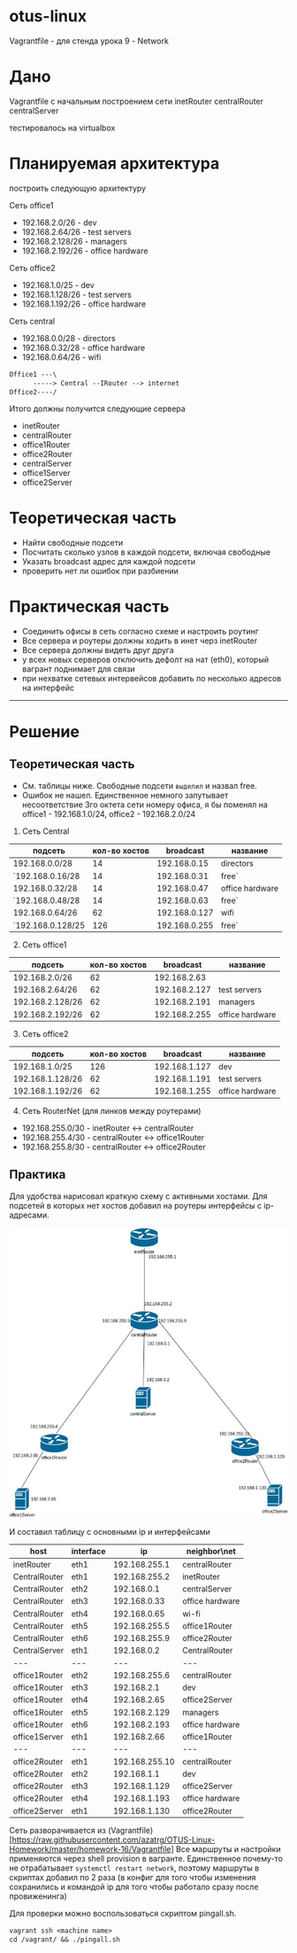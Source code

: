 # otus-linux
Vagrantfile - для стенда урока 9 - Network

# Дано
Vagrantfile с начальным  построением сети
inetRouter
centralRouter
centralServer

тестировалось на virtualbox

# Планируемая архитектура
построить следующую архитектуру

Сеть office1
- 192.168.2.0/26      - dev
- 192.168.2.64/26    - test servers
- 192.168.2.128/26  - managers
- 192.168.2.192/26  - office hardware

Сеть office2
- 192.168.1.0/25      - dev
- 192.168.1.128/26  - test servers
- 192.168.1.192/26  - office hardware


Сеть central
- 192.168.0.0/28    - directors
- 192.168.0.32/28  - office hardware
- 192.168.0.64/26  - wifi

```
Office1 ---\
      -----> Central --IRouter --> internet
Office2----/
```
Итого должны получится следующие сервера
- inetRouter
- centralRouter
- office1Router
- office2Router
- centralServer
- office1Server
- office2Server

# Теоретическая часть
- Найти свободные подсети
- Посчитать сколько узлов в каждой подсети, включая свободные
- Указать broadcast адрес для каждой подсети
- проверить нет ли ошибок при разбиении

# Практическая часть
- Соединить офисы в сеть согласно схеме и настроить роутинг
- Все сервера и роутеры должны ходить в инет черз inetRouter
- Все сервера должны видеть друг друга
- у всех новых серверов отключить дефолт на нат (eth0), который вагрант поднимает для связи
- при нехватке сетевых интервейсов добавить по несколько адресов на интерфейс

---

# Решение

## Теоретическая часть

- См. таблицы ниже. Свободные подсети `выделил` и назвал free.
- Ошибок не нашел. Единственное немного запутывает несоответствие 3го октета сети номеру офиса, я бы поменял на office1 - 192.168.1.0/24, office2 - 192.168.2.0/24



1) Сеть Central

| подсеть | кол-во хостов | broadcast | название |
|---|---|---|---|
| 192.168.0.0/28 | 14 | 192.168.0.15  |  directors |
| `192.168.0.16/28 |14 | 192.168.0.31 |   free`|
| 192.168.0.32/28 |14 | 192.168.0.47  |  office hardware|
| `192.168.0.48/28 |14 | 192.168.0.63  |  free`|
| 192.168.0.64/26 |62 | 192.168.0.127  | wifi|
| `192.168.0.128/25 |126 | 192.168.0.255 | free`|

2) Сеть office1

| подсеть | кол-во хостов | broadcast | название |
|---|---|---|---|
|192.168.2.0/26| 62 | 192.168.2.63 | |dev|
|192.168.2.64/26 |62 | 192.168.2.127 |test servers|
|192.168.2.128/26| 62 | 192.168.2.191 |managers|
|192.168.2.192/26| 62  |192.168.2.255  |office hardware|

3) Сеть office2

| подсеть | кол-во хостов | broadcast | название |
|---|---|---|---|
| 192.168.1.0/25 |126 |192.168.1.127 | dev|
|192.168.1.128/26 |62| 192.168.1.191| test servers|
|192.168.1.192/26 |62 | 192.168.1.255 | office hardware|




4) Сеть RouterNet (для линков между роутерами)

- 192.168.255.0/30 - inetRouter <-> centralRouter
- 192.168.255.4/30 - centralRouter <-> office1Router
- 192.168.255.8/30 - centralRouter <-> office2Router


## Практика

Для удобства нарисовал краткую схему с активными хостами. Для подсетей в которых нет хостов добавил на роутеры интерфейсы с ip-адресами.

![Схема](https://github.com/azatrg/OTUS-Linux-Homework/blob/master/homework-16/network.jpg)


И составил таблицу с основными ip и интерфейсами

| host | interface | ip | neighbor\net |
|---|---|---|---|
|inetRouter| eth1 | 192.168.255.1 | centralRouter|
|CentralRouter| eth1 | 192.168.255.2 | inetRouter|
|CentralRouter| eth2 | 192.168.0.1 | centralServer|
|CentralRouter| eth3 | 192.168.0.33 | office hardware|
|CentralRouter| eth4 | 192.168.0.65 | wi-fi|
|CentralRouter| eth5 | 192.168.255.5 | office1Router|
|CentralRouter| eth6 | 192.168.255.9 | office2Router|
|CentralServer| eth1 | 192.168.0.2 | CentralRouter|
|---|---|---|---|
|office1Router| eth2 | 192.168.255.6 |centralRouter |
|office1Router| eth3 | 192.168.2.1 |dev |
|office1Router| eth4 | 192.168.2.65 |office2Server |
|office1Router| eth5 | 192.168.2.129 |managers |
|office1Router| eth6 | 192.168.2.193 |office hardware |
|office1Server| eth1 | 192.168.2.66 |office1Router |
|---|---|---|---|
|office2Router| eth1 | 192.168.255.10 |centralRouter |
|office2Router| eth2 | 192.168.1.1 |dev |
|office2Router| eth3 | 192.168.1.129 |office2Server |
|office2Router| eth4 | 192.168.1.193 |office hardware |
|office2Server| eth1 | 192.168.1.130 |office2Router |


Сеть разворачивается из (Vagrantfile)[https://raw.githubusercontent.com/azatrg/OTUS-Linux-Homework/master/homework-16/Vagrantfile]
Все маршруты и настройки применяются через shell provision в вагранте. 
Единственное почему-то не отрабатывает `systemctl restart network`, поэтому маршруты в скриптах добавил по 2 раза (в конфиг для того чтобы изменения сохранились и командой ip для того чтобы работало сразу после провиженинга)

Для проверки можно воспользоваться скриптом pingall.sh.

```
vagrant ssh <machine name>
cd /vagrant/ && ./pingall.sh
```


